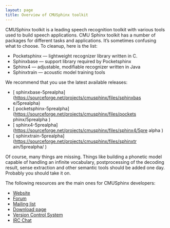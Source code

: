 ```yaml
---
layout: page 
title: Overview of CMUSphinx toolkit
---
```


CMUSphinx toolkit is a leading speech recognition toolkit with various tools 
used to build speech applications. CMU Sphinx toolkit has a number of packages 
for different tasks and applications. It’s sometimes confusing what to choose. 
To cleanup, here is the list:

*  Pocketsphinx — lightweight recognizer library written in C.
*  Sphinxbase — support library required by Pocketsphinx
*  Sphinx4 — adjustable, modifiable recognizer written in Java
*  Sphinxtrain — acoustic model training tools


We recommend that you use the latest available releases:

*  [ 
sphinxbase-5prealpha](https://sourceforge.net/projects/cmusphinx/files/sphinxbas
e/5prealpha)
*  [ 
pocketsphinx-5prealpha](https://sourceforge.net/projects/cmusphinx/files/pockets
phinx/5prealpha )
*  [ 
sphinx4-5prealpha](https://sourceforge.net/projects/cmusphinx/files/sphinx4/5pre
alpha )
*  [ 
sphinxtrain-5prealpha](https://sourceforge.net/projects/cmusphinx/files/sphinxtr
ain/5prealpha/ )

Of course, many things are missing. Things like building a phonetic model 
capable of handling an infinite vocabulary, postprocessing of the decoding 
result, sense extraction and other semantic tools should be added one day. 
Probably you should take it on.

The following resources are the main ones for CMUSphinx developers:


*  [ Website](http://cmusphinx.github.io )
*  [ Forum](https://sourceforge.net/projects/cmusphinx/forums)
*  [ Mailing list](https://sourceforge.net/mail/?group_id=1904 )
*  [ Download page](https://sourceforge.net/projects/cmusphinx/files/ )
*  [ Version Control System](https://sourceforge.net/projects/cmusphinx/develop 
)
*  [ IRC Chat ](irc///cmusphinx@freenode.net )


